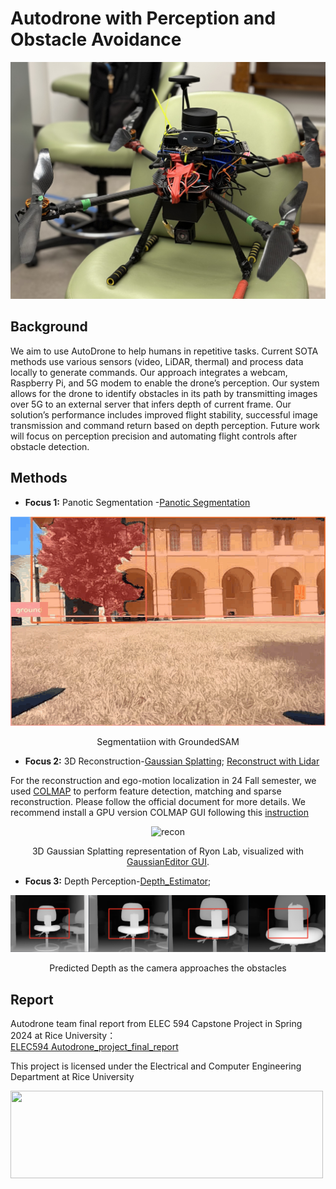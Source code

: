 # Autodrone with Perception and Obstacle Avoidance
![Our Auto-Drone](figures/drone.png)

## Background
We aim to use AutoDrone to help humans in repetitive tasks. Current SOTA methods use various sensors (video, LiDAR, thermal) and process data locally to generate commands. Our approach integrates a webcam, Raspberry Pi, and 5G modem to enable the drone’s perception. Our system allows for the drone to identify obstacles in its path by transmitting images over 5G to an external server that infers depth of current frame. Our solution’s performance includes improved flight stability, successful image transmission and command return based on depth perception. Future work will focus on perception precision and automating flight controls after obstacle detection.

## Methods
- **Focus 1:** Panotic Segmentation -[Panotic Segmentation](https://github.com/IDEA-Research/Grounded-Segment-Anything.git)
<p align="center">
  <img src="figures/segmentation.gif" alt="recon" width="600" height="335.25">
</p>
<p align="center">Segmentatiion with GroundedSAM</p>

- **Focus 2:** 3D Reconstruction-[Gaussian Splatting](https://github.com/Rice-MECE-Capstone-Projects/Autodrone/blob/main/Reconstruction/3dgs_depth/README.md); [Reconstruct with Lidar](https://github.com/Rice-MECE-Capstone-Projects/Autodrone/main/Reconstruction)

For the reconstruction and ego-motion localization in 24 Fall semester, we used [COLMAP](https://colmap.github.io) to perform feature detection, matching and sparse reconstruction. Please follow the official document for more details. We recommend install a GPU version COLMAP GUI following this [instruction](https://colmap.github.io/install.html)
<p align="center">
  <img src="figures/3dgs_ryon.gif" alt="recon" width="600" height="335.25">
</p>
<p align="center">3D Gaussian Splatting representation of Ryon Lab, visualized with <a href="https://github.com/buaacyw/GaussianEditor">GaussianEditor GUI</a>.</p>

- **Focus 3:** Depth Perception-[Depth_Estimator](https://github.com/PeaceNeil/Depth_Estimator_594/blob/main/README.md);
<p align="center">
  <img src="figures/perception.png" alt="recon" width="600">
</p>
<p align="center">Predicted Depth as the camera approaches the obstacles</p>

## Report
Autodrone team final report from ELEC 594 Capstone Project in Spring 2024 at Rice University：     
[ELEC594 Autodrone_project_final_report](https://github.com/Rice-MECE-Capstone-Projects/Autodrone/blob/main/Report/ELEC594_Autodrone_project_final_report.pdf)


This project is licensed under the Electrical and Computer Engineering Department at Rice University

<img src="https://riceconnect.rice.edu/image/engineering/ece/SOE-ECE-Rice-logo-stacked.jpg" width="500" height="140" />
